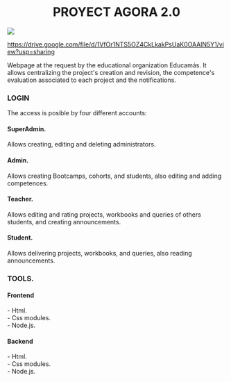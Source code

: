 

<h1 align="center">PROYECT AGORA 2.0</h1>

<img src="https://drive.google.com/uc?export=download&id=1VfOr1NTS5OZ4CkLkakPsUaK0OAAlN5Y1">

https://drive.google.com/file/d/1VfOr1NTS5OZ4CkLkakPsUaK0OAAlN5Y1/view?usp=sharing

<p>Webpage at the request by the educational organization Educamás. It allows centralizing the project's creation and revision, the competence's evaluation associated to each project and the notifications.</p>

<h3>LOGIN</h3>
<p>The access is posible by four different accounts:</p>
  
<h4>SuperAdmin.</h4>
<p>Allows creating, editing and deleting administrators.</p>

<h4>Admin.</h4>
<p>Allows creating Bootcamps, cohorts, and students, also editing and adding competences.</p>

<h4>Teacher.</h4>
<p>Allows editing and rating projects, workbooks and queries of others students, and creating announcements.</p>

<h4>Student.</h4>
<p>Allows delivering projects, workbooks, and queries, also reading announcements.</p>

<h3>TOOLS.</h3>
<h4>Frontend</h4>
<p>- Html.</br>- Css modules.</br>- Node.js.

<h4>Backend</h4>
<p>- Html.</br>- Css modules.</br>- Node.js.













